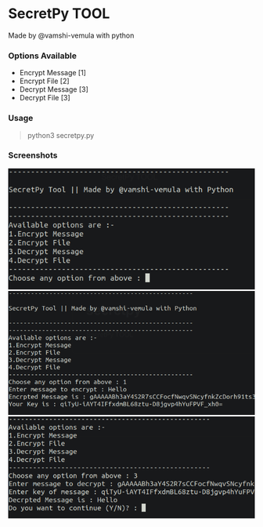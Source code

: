 # SecretPy TOOL
Made by @vamshi-vemula with python

### Options Available
* Encrypt Message [1]
* Encrypt File [2]
* Decrypt Message [3]
* Decrypt File [3]

### Usage
> python3 secretpy.py

### Screenshots
![alt text](https://raw.githubusercontent.com/vamshi-vemula/secretpy/main/screenshots/ss1.png)
![alt text](https://raw.githubusercontent.com/vamshi-vemula/secretpy/main/screenshots/ss2.png)
![alt text](https://raw.githubusercontent.com/vamshi-vemula/secretpy/main/screenshots/ss3.png)
